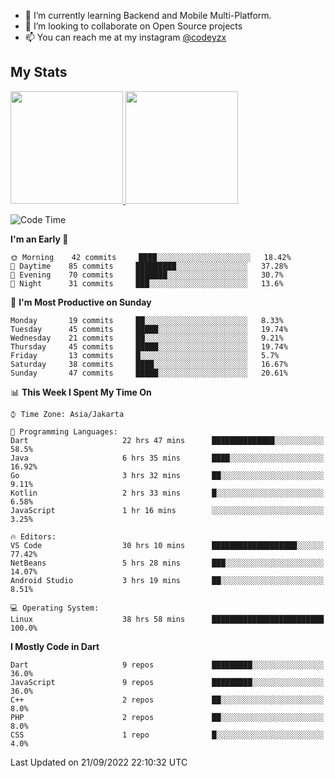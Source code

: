 - 🌱 I’m currently learning Backend and Mobile Multi-Platform.
- 👯 I’m looking to collaborate on Open Source projects
- 📫 You can reach me at my instagram <a href="https://www.instagram.com/codeyzx/">@codeyzx</a>

## My Stats
<p align="left">
<a href="https://github.com/codeyzx">
  <img height="180em" src="https://github-readme-stats-eight-theta.vercel.app/api?username=codeyzx&show_icons=true&theme=algolia&include_all_commits=true&count_private=true"/>
  <img height="180em" src="https://github-readme-stats-eight-theta.vercel.app/api/top-langs/?username=codeyzx&layout=compact&langs_count=8&theme=algolia"/>
</a>
</p>

<!--START_SECTION:waka-->
![Code Time](http://img.shields.io/badge/Code%20Time-97%20hrs%2059%20mins-blue)

**I'm an Early 🐤** 

```text
🌞 Morning    42 commits     ████░░░░░░░░░░░░░░░░░░░░░   18.42% 
🌆 Daytime    85 commits     █████████░░░░░░░░░░░░░░░░   37.28% 
🌃 Evening    70 commits     ███████░░░░░░░░░░░░░░░░░░   30.7% 
🌙 Night      31 commits     ███░░░░░░░░░░░░░░░░░░░░░░   13.6%

```
📅 **I'm Most Productive on Sunday** 

```text
Monday       19 commits     ██░░░░░░░░░░░░░░░░░░░░░░░   8.33% 
Tuesday      45 commits     █████░░░░░░░░░░░░░░░░░░░░   19.74% 
Wednesday    21 commits     ██░░░░░░░░░░░░░░░░░░░░░░░   9.21% 
Thursday     45 commits     █████░░░░░░░░░░░░░░░░░░░░   19.74% 
Friday       13 commits     █░░░░░░░░░░░░░░░░░░░░░░░░   5.7% 
Saturday     38 commits     ████░░░░░░░░░░░░░░░░░░░░░   16.67% 
Sunday       47 commits     █████░░░░░░░░░░░░░░░░░░░░   20.61%

```


📊 **This Week I Spent My Time On** 

```text
⌚︎ Time Zone: Asia/Jakarta

💬 Programming Languages: 
Dart                     22 hrs 47 mins      ██████████████░░░░░░░░░░░   58.5% 
Java                     6 hrs 35 mins       ████░░░░░░░░░░░░░░░░░░░░░   16.92% 
Go                       3 hrs 32 mins       ██░░░░░░░░░░░░░░░░░░░░░░░   9.11% 
Kotlin                   2 hrs 33 mins       █░░░░░░░░░░░░░░░░░░░░░░░░   6.58% 
JavaScript               1 hr 16 mins        ░░░░░░░░░░░░░░░░░░░░░░░░░   3.25%

🔥 Editors: 
VS Code                  30 hrs 10 mins      ███████████████████░░░░░░   77.42% 
NetBeans                 5 hrs 28 mins       ███░░░░░░░░░░░░░░░░░░░░░░   14.07% 
Android Studio           3 hrs 19 mins       ██░░░░░░░░░░░░░░░░░░░░░░░   8.51%

💻 Operating System: 
Linux                    38 hrs 58 mins      █████████████████████████   100.0%

```

**I Mostly Code in Dart** 

```text
Dart                     9 repos             █████████░░░░░░░░░░░░░░░░   36.0% 
JavaScript               9 repos             █████████░░░░░░░░░░░░░░░░   36.0% 
C++                      2 repos             ██░░░░░░░░░░░░░░░░░░░░░░░   8.0% 
PHP                      2 repos             ██░░░░░░░░░░░░░░░░░░░░░░░   8.0% 
CSS                      1 repo              █░░░░░░░░░░░░░░░░░░░░░░░░   4.0%

```



 Last Updated on 21/09/2022 22:10:32 UTC
<!--END_SECTION:waka-->
